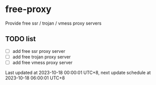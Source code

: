 
# free-proxy
Provide free ssr / trojan / vmess proxy servers


## TODO list
- [ ] add free ssr proxy server
- [ ] add free trojan proxy server
- [ ] add free vmess proxy server

Last updated at 2023-10-18 00:00:01 UTC+8, next update schedule at 2023-10-18 06:00:01 UTC+8

